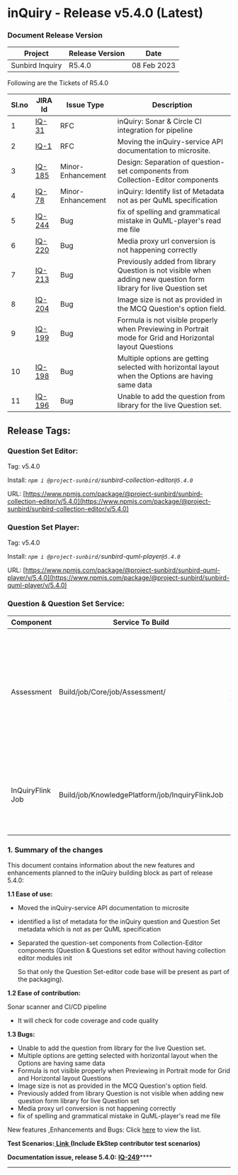 # inQuiry - Release v5.4.0 (Latest)

### Document Release Version

| Project         | Release Version | Date        |
| --------------- | --------------- | ----------- |
| Sunbird Inquiry | R5.4.0          | 08 Feb 2023 |

Following are the Tickets of R5.4.0

| Sl.no | JIRA Id                                                       | Issue Type        | Description                                                                                                       |
| ----- | ------------------------------------------------------------- | ----------------- | ----------------------------------------------------------------------------------------------------------------- |
| 1     | [IQ-31](https://project-sunbird.atlassian.net/browse/IQ-31)   | RFC               | inQuiry: Sonar & Circle CI integration for pipeline                                                               |
| 2     | [IQ-1](https://project-sunbird.atlassian.net/browse/IQ-1)     | RFC               | Moving the inQuiry-service API documentation to microsite.                                                        |
| 3     | [IQ-185](https://project-sunbird.atlassian.net/browse/IQ-185) | Minor-Enhancement | Design: Separation of question-set components from Collection-Editor components                                   |
| 4     | [IQ-78](https://project-sunbird.atlassian.net/browse/IQ-78)   | Minor-Enhancement | inQuiry: Identify list of Metadata not as per QuML specification                                                  |
| 5     | [IQ-244](https://project-sunbird.atlassian.net/browse/IQ-244) | Bug               | fix of spelling and grammatical mistake in QuML-player's read me file                                             |
| 6     | [IQ-220](https://project-sunbird.atlassian.net/browse/IQ-220) | Bug               | Media proxy url conversion is not happening correctly                                                             |
| 7     | [IQ-213](https://project-sunbird.atlassian.net/browse/IQ-213) | Bug               | Previously added from library Question is not visible when adding new question form library for live Question set |
| 8     | [IQ-204](https://project-sunbird.atlassian.net/browse/IQ-204) | Bug               | Image size is not as provided in the MCQ Question's option field.                                                 |
| 9     | [IQ-199](https://project-sunbird.atlassian.net/browse/IQ-199) | Bug               | Formula is not visible properly when Previewing in Portrait mode for Grid and Horizontal layout Questions         |
| 10    | [IQ-198](https://project-sunbird.atlassian.net/browse/IQ-198) | Bug               | Multiple options are getting selected with horizontal layout when the Options are having same data                |
| 11    | [IQ-196](https://project-sunbird.atlassian.net/browse/IQ-196) | Bug               | Unable to add the question from library for the live Question set.                                                |

## Release Tags:

### Question Set **Editor**:

Tag: v5.4.0

Install: _`npm i @project-sunbird/`sunbird-collection-editor`@5.4.0`_

URL: [https://www.npmjs.com/package/@project-sunbird/sunbird-collection-editor/v/5.4.0](https://www.npmjs.com/package/@project-sunbird/sunbird-collection-editor/v/5.4.0)

### Question Set Player:

Tag: v5.4.0

Install: _`npm i @project-sunbird/`sunbird-quml-player`@5.4.0`_

URL: [https://www.npmjs.com/package/@project-sunbird/sunbird-quml-player/v/5.4.0](https://www.npmjs.com/package/@project-sunbird/sunbird-quml-player/v/5.4.0)

### Question & Question Set Service:

| Component        | Service To Build                                | Build Tag                                                                                            | Service To Deploy                                         | Deploy Tag                                                                                                      | Comment                                                                                                                                                      |
| ---------------- | ----------------------------------------------- | ---------------------------------------------------------------------------------------------------- | --------------------------------------------------------- | --------------------------------------------------------------------------------------------------------------- | ------------------------------------------------------------------------------------------------------------------------------------------------------------ |
| Assessment       | Build/job/Core/job/Assessment/                  | [Release-5.4.0\_RC1](https://github.com/Sunbird-inQuiry/inquiry-api-service/tree/release-5.4.0\_RC1) | Deploy/job/dev/job/Kubernetes/job/Assessment/             | [release-5.2.0-inquiry\_RC1](https://github.com/project-sunbird/sunbird-devops/tree/release-5.2.0-inquiry\_RC1) | Deploy Tag is given for reference only. Please do not use directly for deployment. For Detailed Configuration Details, Please refer to Configuration Section |
| InQuiryFlink Job | Build/job/KnowledgePlatform/job/InquiryFlinkJob | [Release-5.2.0\_RC3](https://github.com/Sunbird-inQuiry/data-pipeline/tree/release-5.2.0\_RC3)       | Deploy/job/dev/job/KnowledgePlatform/job/InquiryFlinkJob/ | [Release-5.2.0\_RC3](https://github.com/Sunbird-inQuiry/data-pipeline/tree/release-5.2.0\_RC3)                  | <p>Please deploy below jobs:<br><code>async-questionset-publish</code><br><code>questionset-republish</code></p>                                             |

### **1. Summary of the changes**

This document contains information about the new features and enhancements planned to the inQuiry building block as part of release 5.4.0:

**1.1 Ease of use:**&#x20;

* Moved the inQuiry-service API documentation to microsite
* identified a list of metadata for the inQuiry question and Question Set metadata which is not as per QuML specification
*   Separated the question-set components from Collection-Editor components (Question & Questions set editor without having collection editor modules init&#x20;

    So that only the Question Set-editor code base will be present as part of the packaging).

**1.2 Ease of contribution:**

&#x20;   Sonar scanner and CI/CD pipeline

* It will check for code coverage and code quality

**1.3 Bugs:**

* Unable to add the question from library for the live Question set.
* Multiple options are getting selected with horizontal layout when the Options are having same data
* Formula is not visible properly when Previewing in Portrait mode for Grid and Horizontal layout Questions
* Image size is not as provided in the MCQ Question's option field.
* Previously added from library Question is not visible when adding new question form library for live Question set
* Media proxy url conversion is not happening correctly
* fix of spelling and grammatical mistake in QuML-player's read me file

New features ,Enhancements and Bugs: Click [here](https://project-sunbird.atlassian.net/issues/?filter=12704) to view the list.&#x20;

**Test Scenarios:**[ **Link** ](https://project-sunbird.atlassian.net/wiki/spaces/SunbirdinQuiry/pages/3270672405/inQuiry+Release+R.5.4.0+Test+Scenarios)**(Include EkStep contributor test scenarios)**

**Documentation issue, release 5.4.0:** [**IQ-249**](https://project-sunbird.atlassian.net/browse/IQ-249)****

****
